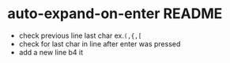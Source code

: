 # auto-expand-on-enter README

- check previous line last char ex.`(,{,[`
- check for last char in line after enter was pressed
- add a new line b4 it
